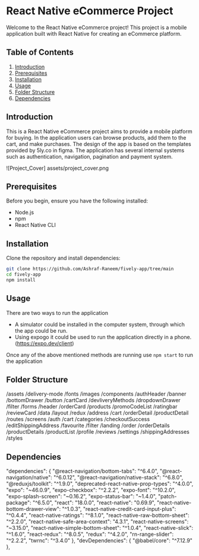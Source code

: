 # React Native eCommerce Project

Welcome to the React Native eCommerce project! This project is a mobile application built with React Native for creating an eCommerce platform.

## Table of Contents

1. [Introduction](#introduction)
2. [Prerequisites](#prerequisites)
3. [Installation](#installation)
4. [Usage](#usage)
5. [Folder Structure](#folder-structure)
6. [Dependencies](#dependencies)

## Introduction

This is a React Native eCommerce project aims to provide a mobile platform for buying. In the application users can browse products, add them to the cart, and make purchases. The design of the app is based on the templates provided by 5ly.co in figma. The application has several internal systems such as authentication, navigation, pagination and payment system.

![Project_Cover] assets/project_cover.png

## Prerequisites

Before you begin, ensure you have the following installed:

-   Node.js
-   npm
-   React Native CLI

## Installation

Clone the repository and install dependencies:

```bash
git clone https://github.com/Ashraf-Raneem/fively-app/tree/main
cd fively-app
npm install
```

## Usage

There are two ways to run the application

-   A simulator could be installed in the computer system, through which the app could be run.
-   Using expogo it could be used to run the application directly in a phone. (https://expo.dev/client)

Once any of the above mentioned methods are running use `npm start` to run the application

## Folder Structure

/assets
/delivery-mode
/fonts
/images
/components
/authHeader
/banner
/bottomDrawer
/button
/cartCard
/devliveryMethods
/dropdownDrawer
/filter
/forms
/header
/orderCard
/products
/promoCodeList
/ratingbar
/reviewCard
/data
/layout
/redux
/address
/cart
/orderDetail
/productDetail
/routes
/screens
/auth
/cart
/categories
/checkoutSuccess
/editShippingAddress
/favourite
/filter
/landing
/order
/orderDetails
/productDetails
/productList
/profile
/reviews
/settings
/shippingAddresses
/styles

## Dependencies

"dependencies": {
"@react-navigation/bottom-tabs": "^6.4.0",
"@react-navigation/native": "^6.0.12",
"@react-navigation/native-stack": "^6.8.0",
"@reduxjs/toolkit": "^1.9.0",
"deprecated-react-native-prop-types": "^4.0.0",
"expo": "~46.0.9",
"expo-checkbox": "^2.2.2",
"expo-font": "^10.2.0",
"expo-splash-screen": "~0.16.2",
"expo-status-bar": "~1.4.0",
"patch-package": "^6.5.0",
"react": "18.0.0",
"react-native": "0.69.9",
"react-native-bottom-drawer-view": "^1.0.3",
"react-native-credit-card-input-plus": "^0.4.4",
"react-native-ratings": "^8.1.0",
"react-native-raw-bottom-sheet": "^2.2.0",
"react-native-safe-area-context": "4.3.1",
"react-native-screens": "~3.15.0",
"react-native-simple-bottom-sheet": "^1.0.4",
"react-native-slick": "^1.6.0",
"react-redux": "^8.0.5",
"redux": "^4.2.0",
"rn-range-slider": "^2.2.2",
"twrnc": "^3.4.0"
},
"devDependencies": {
"@babel/core": "^7.12.9"
},
